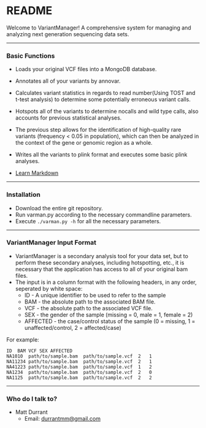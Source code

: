 # README #
Welcome to VariantManager! A comprehensive system for managing and analyzing next generation sequencing data sets.

*****
### Basic Functions ###
* Loads your original VCF files into a MongoDB database.
* Annotates all of your variants by annovar.
* Calculates variant statistics in regards to read number(Using TOST and t-test analysis) to determine some potentially erroneous variant calls.
* Hotspots all of the variants to determine nocalls and wild type calls, also accounts for previous statistical analyses.
* The previous step allows for the identification of high-quality rare variants (frequency < 0.05 in population), which can then be analyzed in the context of the gene or genomic region as a whole.
* Writes all the variants to plink format and executes some basic plink analyses.

* [Learn Markdown](https://bitbucket.org/tutorials/markdowndemo)

*****
### Installation ###
* Download the entire git repository.
* Run varman.py according to the necessary commandline parameters.
* Execute `./varman.py -h` for all the necessary parameters.

*****
### VariantManager Input Format ###

* VariantManager is a secondary analysis tool for your data set, but to perform these secondary analyses, including hotspotting, etc., it is necessary that the application has access to all of your original bam files.
* The input is in a column format with the following headers, in any order, seperated by white space:
	* ID - A unique identifier to be used to refer to the sample
	* BAM - the absolute path to the associated BAM file.
	* VCF - the absolute path to the associated VCF file.
	* SEX - the gender of the sample (missing = 0, male = 1, female = 2)
	* AFFECTED - the case/control status of the sample (0 = missing, 1 = unaffected/control, 2 = affected/case)

For example:

```
ID	BAM	VCF	SEX	AFFECTED
NA1010	path/to/sample.bam	path/to/sample.vcf	2	1
NA11234	path/to/sample.bam	path/to/sample.vcf	2	1
NA41223	path/to/sample.bam	path/to/sample.vcf	1	2
NA1234	path/to/sample.bam	path/to/sample.vcf	2	0
NA1125	path/to/sample.bam	path/to/sample.vcf	2	2
```

	
*****
### Who do I talk to? ###

* Matt Durrant
	* Email: durrantmm@gmail.com